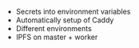 - Secrets into environment variables
- Automatically setup of Caddy
- Different environments
- IPFS on master + worker
